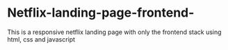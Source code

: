 # Netflix-landing-page-frontend-
This is a responsive netflix landing page with only the frontend stack using html, css and javascript
